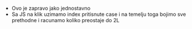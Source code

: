 * Ovo je zapravo jako jednostavno
* Sa JS na klik uzimamo index pritisnute case i na temelju toga bojimo sve prethodne i racunamo koliko preostaje do 2L